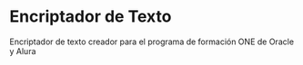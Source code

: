 # Encriptador de Texto

Encriptador de texto creador para el programa de formación ONE de Oracle y Alura
